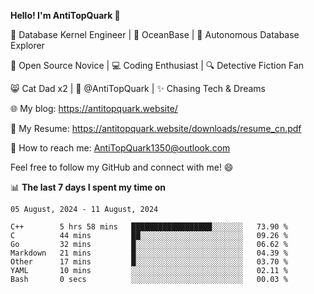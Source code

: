 
**Hello! I'm AntiTopQuark 👋**

🔧 Database Kernel Engineer | 🌊 OceanBase | 🤖 Autonomous Database Explorer

🌱 Open Source Novice | 💻 Coding Enthusiast | 🔍 Detective Fiction Fan

😸 Cat Dad x2 | 🎉 @AntiTopQuark | ✨ Chasing Tech & Dreams

🌐 My blog: https://antitopquark.website/

📄 My Resume: https://antitopquark.website/downloads/resume_cn.pdf

📧 How to reach me: AntiTopQuark1350@outlook.com

Feel free to follow my GitHub and connect with me! 😄

📊 **The last 7 days I spent my time on** 

<!--START_SECTION:waka-->
```text
05 August, 2024 - 11 August, 2024

C++        5 hrs 58 mins   ██████████████████░░░░░░░   73.90 % 
C          44 mins         ██░░░░░░░░░░░░░░░░░░░░░░░   09.26 % 
Go         32 mins         █░░░░░░░░░░░░░░░░░░░░░░░░   06.62 % 
Markdown   21 mins         █░░░░░░░░░░░░░░░░░░░░░░░░   04.39 % 
Other      17 mins         █░░░░░░░░░░░░░░░░░░░░░░░░   03.70 % 
YAML       10 mins         ░░░░░░░░░░░░░░░░░░░░░░░░░   02.11 % 
Bash       0 secs          ░░░░░░░░░░░░░░░░░░░░░░░░░   00.03 %
```
<!--END_SECTION:waka-->


